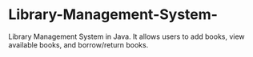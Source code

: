 # Library-Management-System-
 Library Management System in Java. It allows users to add books, view available books, and borrow/return books.
